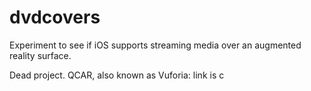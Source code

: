 # dvdcovers
Experiment to see if iOS supports streaming media over an augmented reality surface.

Dead project. QCAR, also known as Vuforia: link is c
